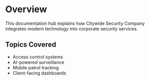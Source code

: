 # Overview

This documentation hub explains how Citywide Security Company integrates modern technology into corporate security services.

## Topics Covered
- Access control systems  
- AI-powered surveillance  
- Mobile patrol tracking  
- Client-facing dashboards
